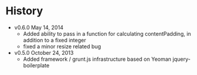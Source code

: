 # History

* v0.6.0 May 14, 2014
  * Added ability to pass in a function for calculating contentPadding, in addition to a fixed integer
  * fixed a minor resize related bug
* v0.5.0 October 24, 2013
  * Added framework / grunt.js infrastructure based on Yeoman jquery-boilerplate
